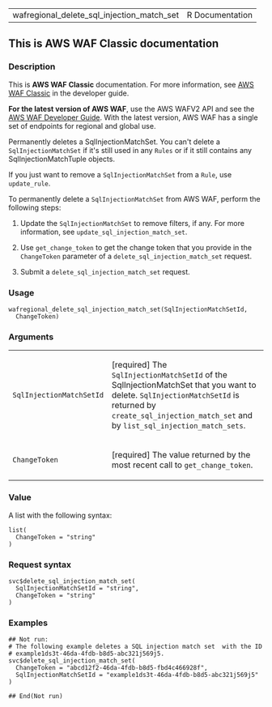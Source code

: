 <table style="width: 100%;">
<tbody>
<tr class="odd">
<td>wafregional_delete_sql_injection_match_set</td>
<td style="text-align: right;">R Documentation</td>
</tr>
</tbody>
</table>

## This is AWS WAF Classic documentation

### Description

This is **AWS WAF Classic** documentation. For more information, see
[AWS WAF
Classic](https://docs.aws.amazon.com/waf/latest/developerguide/classic-waf-chapter.html)
in the developer guide.

**For the latest version of AWS WAF**, use the AWS WAFV2 API and see the
[AWS WAF Developer
Guide](https://docs.aws.amazon.com/waf/latest/developerguide/waf-chapter.html).
With the latest version, AWS WAF has a single set of endpoints for
regional and global use.

Permanently deletes a SqlInjectionMatchSet. You can't delete a
`SqlInjectionMatchSet` if it's still used in any `Rules` or if it still
contains any SqlInjectionMatchTuple objects.

If you just want to remove a `SqlInjectionMatchSet` from a `Rule`, use
`update_rule`.

To permanently delete a `SqlInjectionMatchSet` from AWS WAF, perform the
following steps:

1.  Update the `SqlInjectionMatchSet` to remove filters, if any. For
    more information, see `update_sql_injection_match_set`.

2.  Use `get_change_token` to get the change token that you provide in
    the `ChangeToken` parameter of a `delete_sql_injection_match_set`
    request.

3.  Submit a `delete_sql_injection_match_set` request.

### Usage

    wafregional_delete_sql_injection_match_set(SqlInjectionMatchSetId,
      ChangeToken)

### Arguments

<table>
<colgroup>
<col style="width: 35%" />
<col style="width: 65%" />
</colgroup>
<tbody>
<tr class="odd">
<td><code
id="wafregional_delete_sql_injection_match_set_:_SqlInjectionMatchSetId">SqlInjectionMatchSetId</code></td>
<td><p>[required] The <code>SqlInjectionMatchSetId</code> of the
SqlInjectionMatchSet that you want to delete.
<code>SqlInjectionMatchSetId</code> is returned by
<code>create_sql_injection_match_set</code> and by
<code>list_sql_injection_match_sets</code>.</p></td>
</tr>
<tr class="even">
<td><code
id="wafregional_delete_sql_injection_match_set_:_ChangeToken">ChangeToken</code></td>
<td><p>[required] The value returned by the most recent call to
<code>get_change_token</code>.</p></td>
</tr>
</tbody>
</table>

### Value

A list with the following syntax:

    list(
      ChangeToken = "string"
    )

### Request syntax

    svc$delete_sql_injection_match_set(
      SqlInjectionMatchSetId = "string",
      ChangeToken = "string"
    )

### Examples

    ## Not run: 
    # The following example deletes a SQL injection match set  with the ID
    # example1ds3t-46da-4fdb-b8d5-abc321j569j5.
    svc$delete_sql_injection_match_set(
      ChangeToken = "abcd12f2-46da-4fdb-b8d5-fbd4c466928f",
      SqlInjectionMatchSetId = "example1ds3t-46da-4fdb-b8d5-abc321j569j5"
    )

    ## End(Not run)
